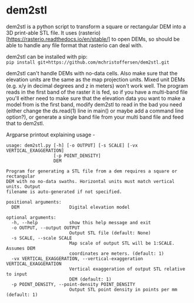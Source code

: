 # dem2stl
dem2stl is a python script to transform a square or rectangular DEM into a 3D print-able STL file. It uses (rasterio)[https://rasterio.readthedocs.io/en/stable/] to open DEMs, so should be able to handle any file format that rasterio can deal with.
  
dem2stl can be installed with pip:  
`pip install git+https://github.com/mchristoffersen/dem2stl.git`  
  
dem2stl can't handle DEMs with no-data cells. Also make sure that the elevation units are the same as the map projection units. Mixed unit DEMs (e.g. x/y in decimal degrees and z in meters) won't work well. The program reads in the first band of the raster it is fed, so if you have a multi-band file you'll either need to make sure that the elevation data you want to make a model from is the first band, modify dem2stl to read in the bad you need (either change the ds.read(1) line in main() or maybe add a command line option?), or generate a single band file from your multi band file and feed that to dem2stl.
  
Argparse printout explaining usage -  
```
usage: dem2stl.py [-h] [-o OUTPUT] [-s SCALE] [-vx VERTICAL_EXAGGERATION]  
                  [-p POINT_DENSITY]  
                  DEM  
  
Program for generating a STL file from a dem requires a square or rectangular  
DEM with no no-data swaths. Horizontal units must match vertical units. Output  
filename is auto-generated if not specified.  
  
positional arguments:  
  DEM                   Digital elevation model  
  
optional arguments:  
  -h, --help            show this help message and exit  
  -o OUTPUT, --output OUTPUT  
                        Output STL file (default: None)  
  -s SCALE, --scale SCALE  
                        Map scale of output STL will be 1:SCALE. Assumes DEM  
                        coordinates are meters. (default: 1)  
  -vx VERTICAL_EXAGGERATION, --vertical-exaggeration VERTICAL_EXAGGERATION  
                        Vertical exaggeration of output STL relative to input  
                        DEM (default: 1)  
  -p POINT_DENSITY, --point-density POINT_DENSITY  
                        Output STL point density in points per mm (default: 1)  
```
